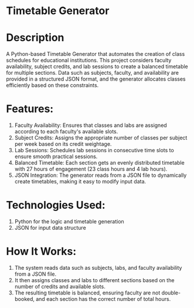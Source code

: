 # Timetable Generator

# Description
A Python-based Timetable Generator that automates the creation of class schedules for educational institutions. This project considers faculty availability, subject credits, and lab sessions to create a balanced timetable for multiple sections. Data such as subjects, faculty, and availability are provided in a structured JSON format, and the generator allocates classes efficiently based on these constraints.

# Features:
1.	Faculty Availability: Ensures that classes and labs are assigned according to each faculty's available slots.
2.	Subject Credits: Assigns the appropriate number of classes per subject per week based on its credit weightage.
3.	Lab Sessions: Schedules lab sessions in consecutive time slots to ensure smooth practical sessions.
4.	Balanced Timetable: Each section gets an evenly distributed timetable with 27 hours of engagement (23 class hours and 4 lab hours).
5.	JSON Integration: The generator reads from a JSON file to dynamically create timetables, making it easy to modify input data.

# Technologies Used:
1.  Python for the logic and timetable generation
2.  JSON for input data structure

# How It Works:
1.	The system reads data such as subjects, labs, and faculty availability from a JSON file.
2.	It then assigns classes and labs to different sections based on the number of credits and available slots.
3.	The resulting timetable is balanced, ensuring faculty are not double-booked, and each section has the correct number of total hours.

